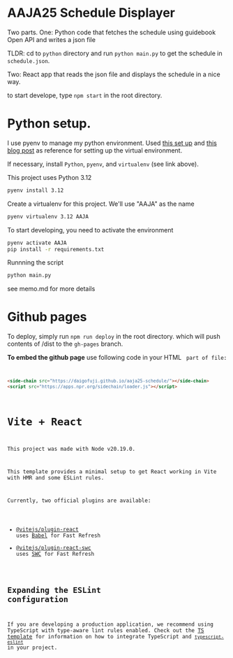 # AAJA25 Schedule Displayer

Two parts. 
One: Python code that fetches the schedule using guidebook Open API and writes a json file

TLDR: cd to `python` directory and run `python main.py` to get the schedule in `schedule.json`.

Two: React app that reads the json file and displays the schedule in a nice way.

to start develope, type `npm start` in the root directory.


# Python setup. 

I use pyenv to manage my python environment. Used [this set up](https://github.com/BostonGlobe/data-school-closings-scraper?tab=readme-ov-file#setup) and [this blog post](https://medium.com/@miqui.ferrer/the-ultimate-guide-to-managing-python-virtual-environments-in-macos-c8cb49bf0a3c) as reference for setting up the virtual environment.

If necessary, install `Python`, `pyenv`, and `virtualenv` (see link above).

This project uses Python 3.12

```bash
pyenv install 3.12
```

Create a virtualenv for this project. We'll use "AAJA" as the name

```bash
pyenv virtualenv 3.12 AAJA
```
To start developing, you need to activate the environment

```bash
pyenv activate AAJA
pip install -r requirements.txt
```

Runnning the script
```bash
python main.py
```

see memo.md for more details

# Github pages 

To deploy, simply run `npm run deploy` in the root directory. which will push contents of /dist to the `gh-pages` branch.


**To embed the github page** use following code in your HTML <CODE> part of  file:

```html
<side-chain src="https://daigofuji.github.io/aaja25-schedule/"></side-chain>
<script src="https://apps.npr.org/sidechain/loader.js"></script>
```


# Vite + React

This project was made with Node v20.19.0.

This template provides a minimal setup to get React working in Vite with HMR and some ESLint rules.

Currently, two official plugins are available:

- [@vitejs/plugin-react](https://github.com/vitejs/vite-plugin-react/blob/main/packages/plugin-react) uses [Babel](https://babeljs.io/) for Fast Refresh
- [@vitejs/plugin-react-swc](https://github.com/vitejs/vite-plugin-react/blob/main/packages/plugin-react-swc) uses [SWC](https://swc.rs/) for Fast Refresh

## Expanding the ESLint configuration

If you are developing a production application, we recommend using TypeScript with type-aware lint rules enabled. Check out the [TS template](https://github.com/vitejs/vite/tree/main/packages/create-vite/template-react-ts) for information on how to integrate TypeScript and [`typescript-eslint`](https://typescript-eslint.io) in your project.
